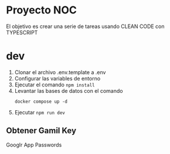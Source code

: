 # Proyecto NOC

El objetivo es crear una serie de tareas usando CLEAN CODE con TYPESCRIPT

# dev
1. Clonar el archivo .env.template a .env
2. Configurar las variables de entorno
3. Ejecutar el comando ```npm install```
4. Levantar las bases de datos con el comando
    ```
    docker compose up -d
    ```
5. Ejecutar ```npm run dev```


## Obtener Gamil Key
Googlr App Passwords